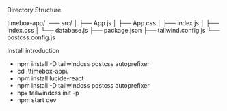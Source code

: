 Directory Structure

timebox-app/
├── src/
│   ├── App.js
│   ├── App.css 
│   ├── index.js
│   ├── index.css
│   └── database.js
├── package.json
├── tailwind.config.js
└── postcss.config.js

Install introduction

- npm install -D tailwindcss postcss autoprefixer
- cd .\timebox-app\
- npm install lucide-react
- npm install -D tailwindcss postcss autoprefixer
- npx tailwindcss init -p
- npm start dev